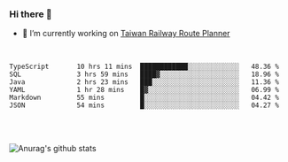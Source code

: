 ### Hi there 👋

- 🔭 I’m currently working on [Taiwan Railway Route Planner](https://github.com/Taiwan-Railway-Route-Planner)

<br/>

<!--START_SECTION:waka-->

```text
TypeScript       10 hrs 11 mins  ████████████░░░░░░░░░░░░░   48.36 %
SQL              3 hrs 59 mins   ████▓░░░░░░░░░░░░░░░░░░░░   18.96 %
Java             2 hrs 23 mins   ███░░░░░░░░░░░░░░░░░░░░░░   11.36 %
YAML             1 hr 28 mins    █▓░░░░░░░░░░░░░░░░░░░░░░░   06.99 %
Markdown         55 mins         █░░░░░░░░░░░░░░░░░░░░░░░░   04.42 %
JSON             54 mins         █░░░░░░░░░░░░░░░░░░░░░░░░   04.27 %
```

<!--END_SECTION:waka-->

<br/>
<br/>

![Anurag's github stats](https://github-readme-stats.vercel.app/api?username=DepickereSven&show_icons=true&theme=tokyonight)



<!--
**DepickereSven/DepickereSven** is a ✨ _special_ ✨ repository because its `README.md` (this file) appears on your GitHub profile.

Here are some ideas to get you started:

- 🔭 I’m currently working on ...
- 🌱 I’m currently learning ...
- 👯 I’m looking to collaborate on ...
- 🤔 I’m looking for help with ...
- 💬 Ask me about ...
- 📫 How to reach me: ...
- 😄 Pronouns: ...
- ⚡ Fun fact: ...
-->
